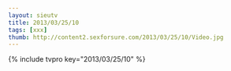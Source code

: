 ```yaml
--- 
layout: sieutv
title: 2013/03/25/10
tags: [xxx]
thumb: http://content2.sexforsure.com/2013/03/25/10/Video.jpg
---
```

{% include tvpro key="2013/03/25/10" %} 
